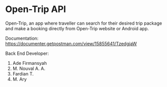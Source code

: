 # Open-Trip API
Open-Trip, an app where traveller can search for their desired trip package and make a booking directly from Open-Trip website or Android app.

Documentation: https://documenter.getpostman.com/view/15855641/TzedgjaW

Back End Developer:

1. Ade Firmansyah
2. M. Nouval A. A.
3. Fardian T.
4. M. Ary
